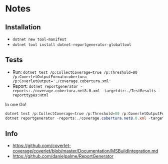 # Notes

## Installation

- `dotnet new tool-manifest`
- `dotnet tool install dotnet-reportgenerator-globaltool`

## Tests

- Run: `dotnet test /p:CollectCoverage=true /p:Threshold=80 /p:CoverletOutputFormat=cobertura /p:CoverletOutput='./coverage.cobertura.xml'`
- Report: `dotnet reportgenerator -reports:./coverage.cobertura.net8.0.xml -targetdir:./TestResults -reporttypes:Html`

In one Go!

```powershell
dotnet test /p:CollectCoverage=true /p:Threshold=80 /p:CoverletOutputFormat=cobertura /p:CoverletOutput='./coverage.cobertura.xml'
dotnet reportgenerator -reports:./coverage.cobertura.net8.0.xml -targetdir:./TestResults -reporttypes:Html
```

## Info

- https://github.com/coverlet-coverage/coverlet/blob/master/Documentation/MSBuildIntegration.md
- https://github.com/danielpalme/ReportGenerator
